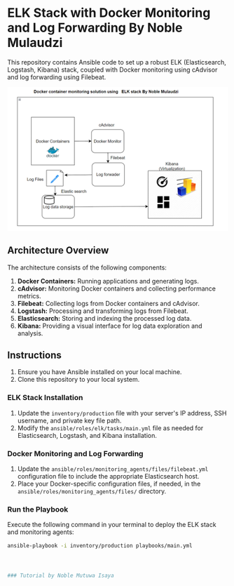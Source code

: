 # ELK Stack with Docker Monitoring and Log Forwarding By Noble Mulaudzi

This repository contains Ansible code to set up a robust ELK (Elasticsearch, Logstash, Kibana) stack, coupled with Docker monitoring using cAdvisor and log forwarding using Filebeat.

![Alt Text](./elk_final.png)

## Architecture Overview

The architecture consists of the following components:

1. **Docker Containers:** Running applications and generating logs.
2. **cAdvisor:** Monitoring Docker containers and collecting performance metrics.
3. **Filebeat:** Collecting logs from Docker containers and cAdvisor.
4. **Logstash:** Processing and transforming logs from Filebeat.
5. **Elasticsearch:** Storing and indexing the processed log data.
6. **Kibana:** Providing a visual interface for log data exploration and analysis.

## Instructions

1. Ensure you have Ansible installed on your local machine.
2. Clone this repository to your local system.

### ELK Stack Installation

1. Update the `inventory/production` file with your server's IP address, SSH username, and private key file path.
2. Modify the `ansible/roles/elk/tasks/main.yml` file as needed for Elasticsearch, Logstash, and Kibana installation.

### Docker Monitoring and Log Forwarding

1. Update the `ansible/roles/monitoring_agents/files/filebeat.yml` configuration file to include the appropriate Elasticsearch host.
2. Place your Docker-specific configuration files, if needed, in the `ansible/roles/monitoring_agents/files/` directory.

### Run the Playbook

Execute the following command in your terminal to deploy the ELK stack and monitoring agents:

```bash
ansible-playbook -i inventory/production playbooks/main.yml



### Tutorial by Noble Mutuwa Isaya